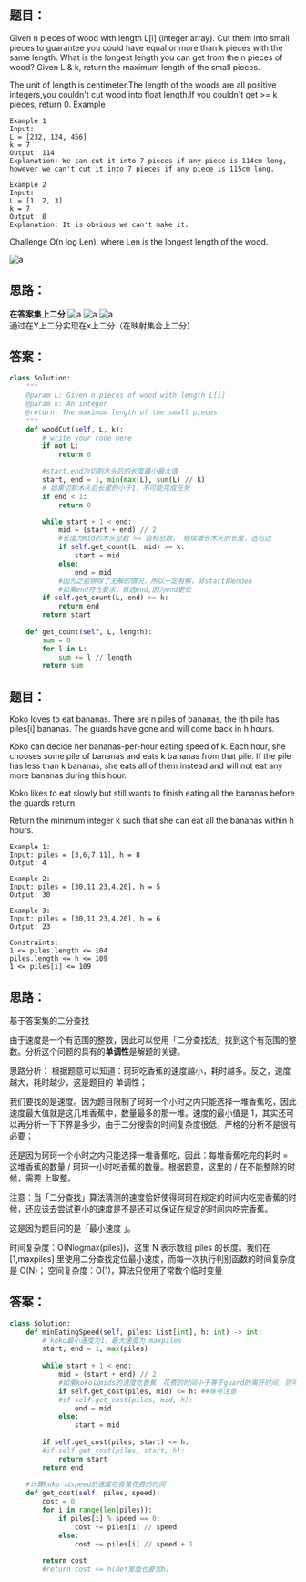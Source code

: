 ## 题目：
Given n pieces of wood with length L[i] (integer array). Cut them into small pieces to guarantee you could have equal or more than k pieces with the same length. What is the longest length you can get from the n pieces of wood? Given L & k, return the maximum length of the small pieces.

The unit of length is centimeter.The length of the woods are all positive integers,you couldn't cut wood into float length.If you couldn't get >= k pieces, return 0.
Example
```
Example 1
Input:
L = [232, 124, 456]
k = 7
Output: 114
Explanation: We can cut it into 7 pieces if any piece is 114cm long, however we can't cut it into 7 pieces if any piece is 115cm long.
```


```
Example 2
Input:
L = [1, 2, 3]
k = 7
Output: 0
Explanation: It is obvious we can't make it.
```
Challenge
O(n log Len), where Len is the longest length of the wood.

![a](https://github.com/SSRRBB/Leetcode/blob/main/Images/68.png)

## 思路：
**在答案集上二分**
![a](https://github.com/SSRRBB/Leetcode/blob/main/Images/69.png)
![a](https://github.com/SSRRBB/Leetcode/blob/main/Images/70.png)
![a](https://github.com/SSRRBB/Leetcode/blob/main/Images/71.png)
通过在Y上二分实现在x上二分（在映射集合上二分）
## 答案：
```python
class Solution:
    """
    @param L: Given n pieces of wood with length L[i]
    @param k: An integer
    @return: The maximum length of the small pieces
    """
    def woodCut(self, L, k):
        # write your code here
        if not L:
            return 0

        #start,end为切割木头后的长度最小最大值
        start, end = 1, min(max(L), sum(L) // k)
        # 如果切割木头后长度的小于1，不可能完成任务
        if end < 1:
            return 0

        while start + 1 < end:
            mid = (start + end) // 2
            #长度为mid的木头总数 >= 目标总数， 继续增长木头的长度，选右边
            if self.get_count(L, mid) >= k:
                start = mid
            else:
                end = mid
            #因为之前排除了无解的情况，所以一定有解，非start即enden
            #如果end符合要求，首选end,因为end更长
        if self.get_count(L, end) >= k:
            return end
        return start
        
    def get_count(self, L, length):
        sum = 0
        for l in L:
            sum += l // length
        return sum


```

## 题目：
Koko loves to eat bananas. There are n piles of bananas, the ith pile has piles[i] bananas. The guards have gone and will come back in h hours.

Koko can decide her bananas-per-hour eating speed of k. Each hour, she chooses some pile of bananas and eats k bananas from that pile. If the pile has less than k bananas, she eats all of them instead and will not eat any more bananas during this hour.

Koko likes to eat slowly but still wants to finish eating all the bananas before the guards return.

Return the minimum integer k such that she can eat all the bananas within h hours.

```
Example 1:
Input: piles = [3,6,7,11], h = 8
Output: 4
```

```
Example 2:
Input: piles = [30,11,23,4,20], h = 5
Output: 30
```

```
Example 3:
Input: piles = [30,11,23,4,20], h = 6
Output: 23
```

```
Constraints:
1 <= piles.length <= 104
piles.length <= h <= 109
1 <= piles[i] <= 109
```
## 思路：
基于答案集的二分查找

由于速度是一个有范围的整数，因此可以使用「二分查找法」找到这个有范围的整数。分析这个问题的具有的**单调性**是解题的关键。

思路分析：
根据题意可以知道：珂珂吃香蕉的速度越小，耗时越多。反之，速度越大，耗时越少，这是题目的 单调性；

我们要找的是速度。因为题目限制了珂珂一个小时之内只能选择一堆香蕉吃，因此速度最大值就是这几堆香蕉中，数量最多的那一堆。速度的最小值是 1，其实还可以再分析一下下界是多少，由于二分搜索的时间复杂度很低，严格的分析不是很有必要；

还是因为珂珂一个小时之内只能选择一堆香蕉吃，因此：每堆香蕉吃完的耗时 = 这堆香蕉的数量 / 珂珂一小时吃香蕉的数量。根据题意，这里的 / 在不能整除的时候，需要 上取整。

注意：当「二分查找」算法猜测的速度恰好使得珂珂在规定的时间内吃完香蕉的时候，还应该去尝试更小的速度是不是还可以保证在规定的时间内吃完香蕉。

这是因为题目问的是「最小速度 」。

时间复杂度：O(Nlogmax(piles))，这里  N 表示数组 piles 的长度。我们在 [1,maxpiles] 里使用二分查找定位最小速度，而每一次执行判别函数的时间复杂度是 O(N)；
空间复杂度：O(1)，算法只使用了常数个临时变量

## 答案：
```python
class Solution:
    def minEatingSpeed(self, piles: List[int], h: int) -> int:
        # koko最小速度为1，最大速度为 maxpiles
        start, end = 1, max(piles)
        
        while start + 1 < end:
            mid = (start + end) // 2
            #如果koko以mids的速度吃香蕉，花费的时间小于等于guard的离开时间，则可以再慢点
            if self.get_cost(piles, mid) <= h: ##等号注意
            #if self.get_cost(piles, mid, h):
                end = mid
            else:
                start = mid
        
        if self.get_cost(piles, start) <= h:
        #if self.get_cost(piles, start, h):
            return start
        return end
    
    #计算koko 以speed的速度吃香蕉花费的时间
    def get_cost(self, piles, speed):
        cost = 0
        for i in range(len(piles)):
            if piles[i] % speed == 0:
                cost += piles[i] // speed 
            else:
                cost += piles[i] // speed + 1
                
        return cost
        #return cost <= h(def里面也要加h)
            
            
        

```

